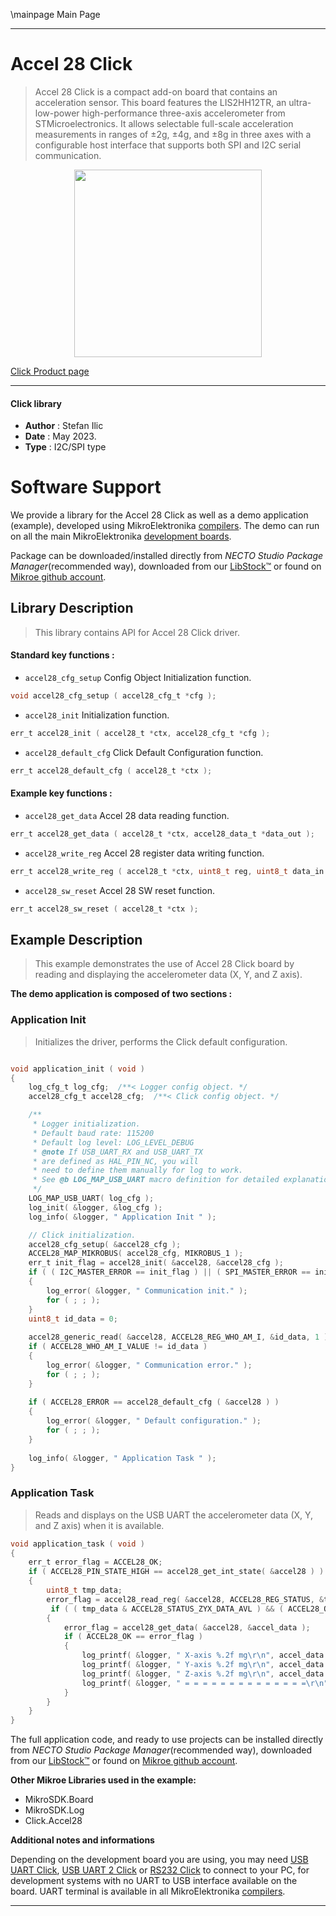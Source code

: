 \mainpage Main Page

---
# Accel 28 Click

> Accel 28 Click is a compact add-on board that contains an acceleration sensor. This board features the LIS2HH12TR, an ultra-low-power high-performance three-axis accelerometer from STMicroelectronics. It allows selectable full-scale acceleration measurements in ranges of ±2g, ±4g, and ±8g in three axes with a configurable host interface that supports both SPI and I2C serial communication. 

<p align="center">
  <img src="https://download.mikroe.com/images/click_for_ide/accel28_click.png" height=300px>
</p>

[Click Product page](https://www.mikroe.com/accel-28-click)

---


#### Click library

- **Author**        : Stefan Ilic
- **Date**          : May 2023.
- **Type**          : I2C/SPI type


# Software Support

We provide a library for the Accel 28 Click
as well as a demo application (example), developed using MikroElektronika
[compilers](https://www.mikroe.com/necto-studio).
The demo can run on all the main MikroElektronika [development boards](https://www.mikroe.com/development-boards).

Package can be downloaded/installed directly from *NECTO Studio Package Manager*(recommended way), downloaded from our [LibStock&trade;](https://libstock.mikroe.com) or found on [Mikroe github account](https://github.com/MikroElektronika/mikrosdk_click_v2/tree/master/clicks).

## Library Description

> This library contains API for Accel 28 Click driver.

#### Standard key functions :

- `accel28_cfg_setup` Config Object Initialization function.
```c
void accel28_cfg_setup ( accel28_cfg_t *cfg );
```

- `accel28_init` Initialization function.
```c
err_t accel28_init ( accel28_t *ctx, accel28_cfg_t *cfg );
```

- `accel28_default_cfg` Click Default Configuration function.
```c
err_t accel28_default_cfg ( accel28_t *ctx );
```

#### Example key functions :

- `accel28_get_data` Accel 28 data reading function.
```c
err_t accel28_get_data ( accel28_t *ctx, accel28_data_t *data_out );
```

- `accel28_write_reg` Accel 28 register data writing function.
```c
err_t accel28_write_reg ( accel28_t *ctx, uint8_t reg, uint8_t data_in );
```

- `accel28_sw_reset` Accel 28 SW reset function.
```c
err_t accel28_sw_reset ( accel28_t *ctx );
```

## Example Description

> This example demonstrates the use of Accel 28 Click board by reading and
  displaying the accelerometer data (X, Y, and Z axis).

**The demo application is composed of two sections :**

### Application Init

> Initializes the driver, performs the Click default configuration.

```c

void application_init ( void )
{
    log_cfg_t log_cfg;  /**< Logger config object. */
    accel28_cfg_t accel28_cfg;  /**< Click config object. */

    /** 
     * Logger initialization.
     * Default baud rate: 115200
     * Default log level: LOG_LEVEL_DEBUG
     * @note If USB_UART_RX and USB_UART_TX 
     * are defined as HAL_PIN_NC, you will 
     * need to define them manually for log to work. 
     * See @b LOG_MAP_USB_UART macro definition for detailed explanation.
     */
    LOG_MAP_USB_UART( log_cfg );
    log_init( &logger, &log_cfg );
    log_info( &logger, " Application Init " );

    // Click initialization.
    accel28_cfg_setup( &accel28_cfg );
    ACCEL28_MAP_MIKROBUS( accel28_cfg, MIKROBUS_1 );
    err_t init_flag = accel28_init( &accel28, &accel28_cfg );
    if ( ( I2C_MASTER_ERROR == init_flag ) || ( SPI_MASTER_ERROR == init_flag ) )
    {
        log_error( &logger, " Communication init." );
        for ( ; ; );
    }
    uint8_t id_data = 0;
    
    accel28_generic_read( &accel28, ACCEL28_REG_WHO_AM_I, &id_data, 1 );
    if ( ACCEL28_WHO_AM_I_VALUE != id_data )
    {
        log_error( &logger, " Communication error." );
        for ( ; ; );
    }
    
    if ( ACCEL28_ERROR == accel28_default_cfg ( &accel28 ) )
    {
        log_error( &logger, " Default configuration." );
        for ( ; ; );
    }
        
    log_info( &logger, " Application Task " );
}

```

### Application Task

> Reads and displays on the USB UART the accelerometer data (X, Y, and Z axis)
  when it is available. 

```c
void application_task ( void )
{
    err_t error_flag = ACCEL28_OK;
    if ( ACCEL28_PIN_STATE_HIGH == accel28_get_int_state( &accel28 ) )
    {
        uint8_t tmp_data;
        error_flag = accel28_read_reg( &accel28, ACCEL28_REG_STATUS, &tmp_data );
         if ( ( tmp_data & ACCEL28_STATUS_ZYX_DATA_AVL ) && ( ACCEL28_OK == error_flag ) )
        {
            error_flag = accel28_get_data( &accel28, &accel_data );
            if ( ACCEL28_OK == error_flag )
            {
                log_printf( &logger, " X-axis %.2f mg\r\n", accel_data.x_data );
                log_printf( &logger, " Y-axis %.2f mg\r\n", accel_data.y_data );
                log_printf( &logger, " Z-axis %.2f mg\r\n", accel_data.z_data );
                log_printf( &logger, " = = = = = = = = = = = = = =\r\n" );
            }
        }
    }
}
```

The full application code, and ready to use projects can be installed directly from *NECTO Studio Package Manager*(recommended way), downloaded from our [LibStock&trade;](https://libstock.mikroe.com) or found on [Mikroe github account](https://github.com/MikroElektronika/mikrosdk_click_v2/tree/master/clicks).

**Other Mikroe Libraries used in the example:**

- MikroSDK.Board
- MikroSDK.Log
- Click.Accel28

**Additional notes and informations**

Depending on the development board you are using, you may need
[USB UART Click](https://www.mikroe.com/usb-uart-click),
[USB UART 2 Click](https://www.mikroe.com/usb-uart-2-click) or
[RS232 Click](https://www.mikroe.com/rs232-click) to connect to your PC, for
development systems with no UART to USB interface available on the board. UART
terminal is available in all MikroElektronika
[compilers](https://shop.mikroe.com/compilers).

---
